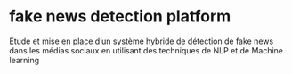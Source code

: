 # fake news detection platform
Étude et mise en place d’un système hybride de détection de fake news dans les médias sociaux en utilisant des techniques de NLP et de Machine learning
